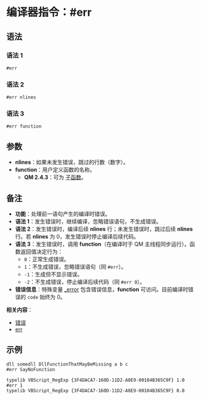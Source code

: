 # 编译器指令：#err

## 语法

### 语法 1
```qm
#err
```

### 语法 2
```qm
#err nlines
```

### 语法 3
```qm
#err function
```

## 参数

- **nlines**：如果未发生错误，跳过的行数（数字）。
- **function**：用户定义函数的名称。
  - **QM 2.4.3**：可为 [子函数](IDP_DIR_SUB.html)。

## 备注

- **功能**：处理前一语句产生的编译时错误。
- **语法 1**：发生错误时，继续编译，忽略错误语句，不生成错误。
- **语法 2**：发生错误时，编译后续 **nlines** 行；未发生错误时，跳过后续 **nlines** 行。若 **nlines** 为 0，发生错误时停止编译后续代码。
- **语法 3**：发生错误时，调用 **function**（在编译时于 QM 主线程同步运行）。函数返回值决定行为：
  - `0`：正常生成错误。
  - `1`：不生成错误，忽略错误语句（同 `#err`）。
  - `-1`：生成但不显示错误。
  - `-2`：不生成错误，停止编译后续代码（同 `#err 0`）。
- **错误信息**：特殊变量 [_error](IDP_ERR.html) 包含错误信息，**function** 可访问。目前编译时错误的 `code` 始终为 0。

**相关内容**：
- [错误](IDP_ERRORS.html)
- [err](IDP_ERR.html)

## 示例

```qm
dll somedll DllFunctionThatMayBeMissing a b c
#err SayNoFunction

typelib VBScript_RegExp {3F4DACA7-160D-11D2-A8E9-00104B365C9F} 1.0
#err 1
typelib VBScript_RegExp {3F4DACA7-160D-11D2-A8E9-00104B365C9F} 0.0
```